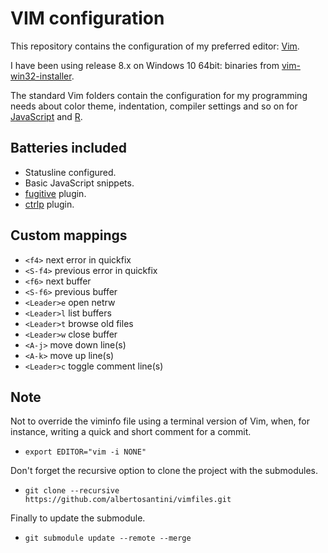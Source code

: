 VIM configuration
=================

This repository contains the configuration of my preferred editor:
[Vim](http://www.vim.org/).

I have been using release 8.x on Windows 10 64bit: binaries from
[vim-win32-installer](https://github.com/vim/vim-win32-installer).

The standard Vim folders contain the configuration for my programming needs
about color theme, indentation, compiler settings and so on for
[JavaScript](http://nodejs.org/) and [R](http://www.r-project.org/).

## Batteries included

- Statusline configured.
- Basic JavaScript snippets.
- [fugitive](https://github.com/tpope/vim-fugitive) plugin.
- [ctrlp](https://github.com/ctrlpvim/ctrlp.vim) plugin.

## Custom mappings

- `<f4>` next error in quickfix
- `<S-f4>` previous error in quickfix
- `<f6>` next buffer
- `<S-f6>` previous buffer
- `<Leader>e` open netrw
- `<Leader>l` list buffers
- `<Leader>t` browse old files
- `<Leader>w` close buffer
- `<A-j>` move down line(s)
- `<A-k>` move up line(s)
- `<Leader>c` toggle comment line(s)

## Note

Not to override the viminfo file using a terminal version of Vim, when,
for instance, writing a quick and short comment for a commit.

- `export EDITOR="vim -i NONE"`

Don't forget the recursive option to clone the project with the submodules.

- `git clone --recursive https://github.com/albertosantini/vimfiles.git`

Finally to update the submodule.

- `git submodule update --remote --merge`
